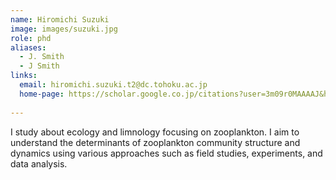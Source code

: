 ```yaml
---
name: Hiromichi Suzuki
image: images/suzuki.jpg
role: phd
aliases:
  - J. Smith
  - J Smith
links:
  email: hiromichi.suzuki.t2@dc.tohoku.ac.jp
  home-page: https://scholar.google.co.jp/citations?user=3m09r0MAAAAJ&hl=ja&oi=ao
  
---
```

I study about ecology and limnology focusing on zooplankton. I aim to understand the determinants of zooplankton community structure and dynamics using various approaches such as field studies, experiments, and data analysis.